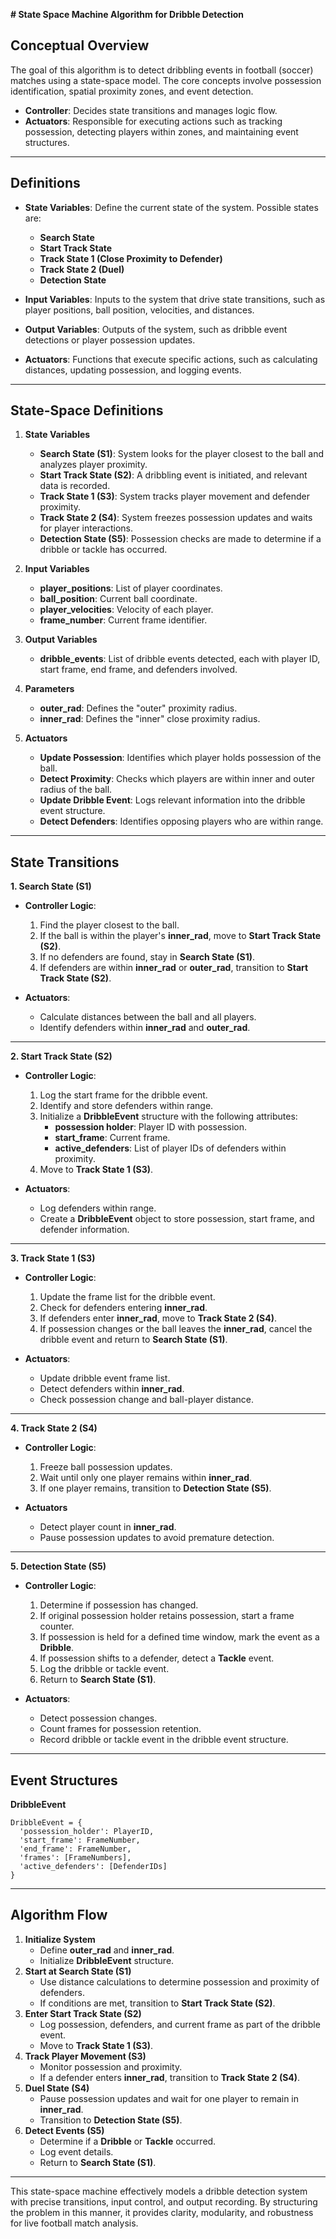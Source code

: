 
**# State Space Machine Algorithm for Dribble Detection**

## **Conceptual Overview**

The goal of this algorithm is to detect dribbling events in football (soccer) matches using a state-space model. The core concepts involve possession identification, spatial proximity zones, and event detection.

- **Controller**: Decides state transitions and manages logic flow.
- **Actuators**: Responsible for executing actions such as tracking possession, detecting players within zones, and maintaining event structures.

---

## **Definitions**

- **State Variables**: Define the current state of the system. Possible states are:
    
    - **Search State**
    - **Start Track State**
    - **Track State 1 (Close Proximity to Defender)**
    - **Track State 2 (Duel)**
    - **Detection State**
- **Input Variables**: Inputs to the system that drive state transitions, such as player positions, ball position, velocities, and distances.
    
- **Output Variables**: Outputs of the system, such as dribble event detections or player possession updates.
    
- **Actuators**: Functions that execute specific actions, such as calculating distances, updating possession, and logging events.
    

---

## **State-Space Definitions**

1. **State Variables**
    - **Search State (S1)**: System looks for the player closest to the ball and analyzes player proximity.
    - **Start Track State (S2)**: A dribbling event is initiated, and relevant data is recorded.
    - **Track State 1 (S3)**: System tracks player movement and defender proximity.
    - **Track State 2 (S4)**: System freezes possession updates and waits for player interactions.
    - **Detection State (S5)**: Possession checks are made to determine if a dribble or tackle has occurred.

2. **Input Variables**
    - **player_positions**: List of player coordinates.
    - **ball_position**: Current ball coordinate.
    - **player_velocities**: Velocity of each player.
    - **frame_number**: Current frame identifier.

3. **Output Variables**
    - **dribble_events**: List of dribble events detected, each with player ID, start frame, end frame, and defenders involved.

4. **Parameters**    
    - **outer_rad**: Defines the "outer" proximity radius.
    - **inner_rad**: Defines the "inner" close proximity radius.

5. **Actuators**
    - **Update Possession**: Identifies which player holds possession of the ball.
    - **Detect Proximity**: Checks which players are within inner and outer radius of the ball.
    - **Update Dribble Event**: Logs relevant information into the dribble event structure.
    - **Detect Defenders**: Identifies opposing players who are within range.

---

## **State Transitions**

**1. Search State (S1)**

- **Controller Logic**:
    1. Find the player closest to the ball.
    2. If the ball is within the player's **inner_rad**, move to **Start Track State (S2)**.
    3. If no defenders are found, stay in **Search State (S1)**.
    4. If defenders are within **inner_rad** or **outer_rad**, transition to **Start Track State (S2)**.
     
- **Actuators**:
    - Calculate distances between the ball and all players.
    - Identify defenders within **inner_rad** and **outer_rad**.

---

**2. Start Track State (S2)**
- **Controller Logic**:
    1. Log the start frame for the dribble event.
    2. Identify and store defenders within range.
    3. Initialize a **DribbleEvent** structure with the following attributes:
        - **possession holder**: Player ID with possession.
        - **start_frame**: Current frame.
        - **active_defenders**: List of player IDs of defenders within proximity.
    4. Move to **Track State 1 (S3)**.
    
- **Actuators**:
    - Log defenders within range.
    - Create a **DribbleEvent** object to store possession, start frame, and defender information.

---

**3. Track State 1 (S3)**
- **Controller Logic**:
    1. Update the frame list for the dribble event.
    2. Check for defenders entering **inner_rad**.
    3. If defenders enter **inner_rad**, move to **Track State 2 (S4)**.
    4. If possession changes or the ball leaves the **inner_rad**, cancel the dribble event and return to **Search State (S1)**.

- **Actuators**:
    - Update dribble event frame list.
    - Detect defenders within **inner_rad**.
    - Check possession change and ball-player distance.
---

**4. Track State 2 (S4)**
- **Controller Logic**:
    1. Freeze ball possession updates.
    2. Wait until only one player remains within **inner_rad**.
    3. If one player remains, transition to **Detection State (S5)**.

- **Actuators**
    - Detect player count in **inner_rad**.
    - Pause possession updates to avoid premature detection.

---

**5. Detection State (S5)**

- **Controller Logic**:
    1. Determine if possession has changed.
    2. If original possession holder retains possession, start a frame counter.
    3. If possession is held for a defined time window, mark the event as a **Dribble**.
    4. If possession shifts to a defender, detect a **Tackle** event.
    5. Log the dribble or tackle event.
    6. Return to **Search State (S1)**.

- **Actuators**:            
    - Detect possession changes.
    - Count frames for possession retention.
    - Record dribble or tackle event in the dribble event structure.

---

## **Event Structures**

**DribbleEvent**

```
DribbleEvent = {
  'possession_holder': PlayerID,
  'start_frame': FrameNumber,
  'end_frame': FrameNumber,
  'frames': [FrameNumbers],
  'active_defenders': [DefenderIDs]
}
```

---

## **Algorithm Flow**

1. **Initialize System**
    - Define **outer_rad** and **inner_rad**.
    - Initialize **DribbleEvent** structure.
2. **Start at Search State (S1)**
    - Use distance calculations to determine possession and proximity of defenders.
    - If conditions are met, transition to **Start Track State (S2)**.
3. **Enter Start Track State (S2)**
    - Log possession, defenders, and current frame as part of the dribble event.
    - Move to **Track State 1 (S3)**.
4. **Track Player Movement (S3)**
    - Monitor possession and proximity.
    - If a defender enters **inner_rad**, transition to **Track State 2 (S4)**.
5. **Duel State (S4)**
    - Pause possession updates and wait for one player to remain in **inner_rad**.
    - Transition to **Detection State (S5)**.
6. **Detect Events (S5)**
    - Determine if a **Dribble** or **Tackle** occurred.
    - Log event details.
    - Return to **Search State (S1)**.

---

This state-space machine effectively models a dribble detection system with precise transitions, input control, and output recording. By structuring the problem in this manner, it provides clarity, modularity, and robustness for live football match analysis.